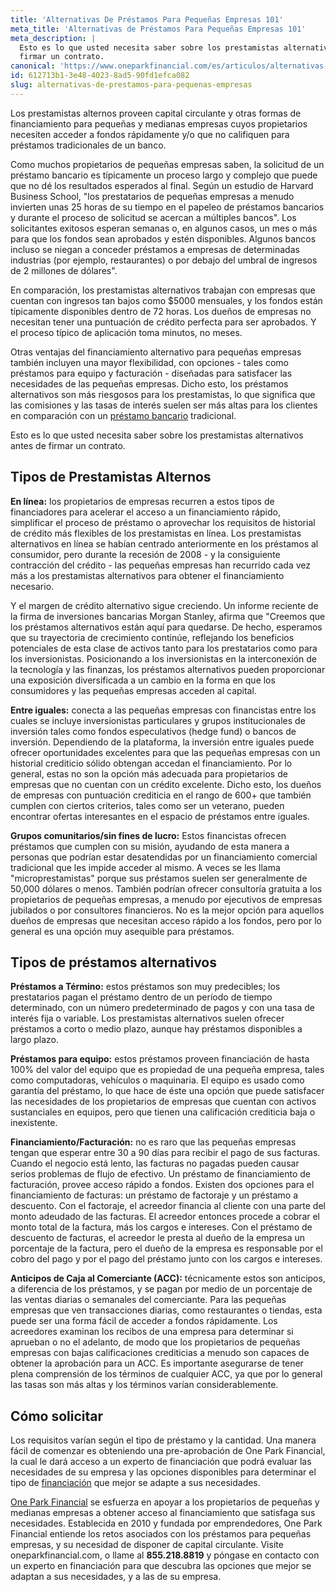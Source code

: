 ```yaml
---
title: 'Alternativas De Préstamos Para Pequeñas Empresas 101'
meta_title: 'Alternativas de Préstamos Para Pequeñas Empresas 101'
meta_description: |
  Esto es lo que usted necesita saber sobre los prestamistas alternativos antes de
  firmar un contrato.
canonical: 'https://www.oneparkfinancial.com/es/articulos/alternativas-de-prestamos-para-pequenas-empresas'
id: 612713b1-3e48-4023-8ad5-90fd1efca082
slug: alternativas-de-prestamos-para-pequenas-empresas
---
```

Los prestamistas alternos proveen capital circulante y otras formas de financiamiento para pequeñas y medianas empresas cuyos propietarios necesiten acceder a fondos rápidamente y/o que no califiquen para préstamos tradicionales de un banco. 

Como muchos propietarios de pequeñas empresas saben, la solicitud de un préstamo bancario es típicamente un proceso largo y complejo que puede que no dé los resultados esperados al final. Según un estudio de Harvard Business School, "los prestatarios de pequeñas empresas a menudo invierten unas 25 horas de su tiempo en el papeleo de préstamos bancarios y durante el proceso de solicitud se acercan a múltiples bancos". Los solicitantes exitosos esperan semanas o, en algunos casos, un mes o más para que los fondos sean aprobados y estén disponibles. Algunos bancos incluso se niegan a conceder préstamos a empresas de determinadas industrias (por ejemplo, restaurantes) o por debajo del umbral de ingresos de 2 millones de dólares". 

En comparación, los prestamistas alternativos trabajan con empresas que cuentan con ingresos tan bajos como $5000 mensuales, y los fondos están típicamente disponibles dentro de 72 horas. Los dueños de empresas no necesitan tener una puntuación de crédito perfecta para ser aprobados. Y el proceso típico de aplicación toma minutos, no meses.

Otras ventajas del financiamiento alternativo para pequeñas empresas también incluyen una mayor flexibilidad, con opciones - tales como préstamos para equipo y facturación - diseñadas para satisfacer las necesidades de las pequeñas empresas. Dicho esto, los préstamos alternativos son más riesgosos para los prestamistas, lo que significa que las comisiones y las tasas de interés suelen ser más altas para los clientes en comparación con un [préstamo bancario](https://www.oneparkfinancial.com/es/articulos/por-que-anticipo-en-efectivo-es-mejor) tradicional. 

Esto es lo que usted necesita saber sobre los prestamistas alternativos antes de firmar un contrato.

## Tipos de Prestamistas Alternos

**En línea:** los propietarios de empresas recurren a estos tipos de financiadores para acelerar el acceso a un financiamiento rápido, simplificar el proceso de préstamo o aprovechar los requisitos de historial de crédito más flexibles de los prestamistas en línea. Los prestamistas alternativos en línea se habían centrado anteriormente en los préstamos al consumidor, pero durante la recesión de 2008 - y la consiguiente contracción del crédito - las pequeñas empresas han recurrido cada vez más a los prestamistas alternativos para obtener el financiamiento necesario. 

Y el margen de crédito alternativo sigue creciendo. Un informe reciente de la firma de inversiones bancarias Morgan Stanley, afirma que "Creemos que los préstamos alternativos están aquí para quedarse. De hecho, esperamos que su trayectoria de crecimiento continúe, reflejando los beneficios potenciales de esta clase de activos tanto para los prestatarios como para los inversionistas. Posicionando a los inversionistas en la interconexión de la tecnología y las finanzas, los préstamos alternativos pueden proporcionar una exposición diversificada a un cambio en la forma en que los consumidores y las pequeñas empresas acceden al capital. 

**Entre iguales:** conecta a las pequeñas empresas con financistas entre los cuales se incluye inversionistas particulares y grupos institucionales de inversión tales como fondos especulativos (hedge fund) o bancos de inversión. Dependiendo de la plataforma, la inversión entre iguales puede ofrecer oportunidades excelentes para que las pequeñas empresas con un historial crediticio sólido obtengan accedan el financiamiento. Por lo general, estas no son la opción más adecuada para propietarios de empresas que no cuentan con un crédito excelente. Dicho esto, los dueños de empresas con puntuación crediticia en el rango de 600+ que también cumplen con ciertos criterios, tales como ser un veterano, pueden encontrar ofertas interesantes en el espacio de préstamos entre iguales.

**Grupos comunitarios/sin fines de lucro:** Estos financistas ofrecen préstamos que cumplen con su misión, ayudando de esta manera a personas que podrían estar desatendidas por un financiamiento comercial tradicional que les impide acceder al mismo. A veces se les llama "microprestamistas" porque sus préstamos suelen ser generalmente de 50,000 dólares o menos. También podrían ofrecer consultoría gratuita a los propietarios de pequeñas empresas, a menudo por ejecutivos de empresas jubilados o por consultores financieros. No es la mejor opción para aquellos dueños de empresas que necesitan acceso rápido a los fondos, pero por lo general es una opción muy asequible para préstamos.

## Tipos de préstamos alternativos

**Préstamos a Término:** estos préstamos son muy predecibles; los prestatarios pagan el préstamo dentro de un período de tiempo determinado, con un número predeterminado de pagos y con una tasa de interés fija o variable. Los prestamistas alternativos suelen ofrecer préstamos a corto o medio plazo, aunque hay préstamos disponibles a largo plazo. 

**Préstamos para equipo:** estos préstamos proveen financiación de hasta 100% del valor del equipo que es propiedad de una pequeña empresa, tales como computadoras, vehículos o maquinaria. El equipo es usado como garantía del préstamo, lo que hace de éste una opción que puede satisfacer las necesidades de los propietarios de empresas que cuentan con activos sustanciales en equipos, pero que tienen una calificación crediticia baja o inexistente.

**Financiamiento/Facturación:** no es raro que las pequeñas empresas tengan que esperar entre 30 a 90 días para recibir el pago de sus facturas. Cuando el negocio está lento, las facturas no pagadas pueden causar serios problemas de flujo de efectivo. Un préstamo de financiamiento de facturación, provee acceso rápido a fondos. Existen dos opciones para el financiamiento de facturas: un préstamo de factoraje y un préstamo a descuento. Con el factoraje, el acreedor financia al cliente con una parte del monto adeudado de las facturas. El acreedor entonces procede a cobrar el monto total de la factura, más los cargos e intereses. Con el préstamo de descuento de facturas, el acreedor le presta al dueño de la empresa un porcentaje de la factura, pero el dueño de la empresa es responsable por el cobro del pago y por el pago del préstamo junto con los cargos e intereses. 

**Anticipos de Caja al Comerciante (ACC):** técnicamente estos son anticipos, a diferencia de los préstamos, y se pagan por medio de un porcentaje de las ventas diarias o semanales del comerciante. Para las pequeñas empresas que ven transacciones diarias, como restaurantes o tiendas, esta puede ser una forma fácil de acceder a fondos rápidamente. Los acreedores examinan los recibos de una empresa para determinar si aprueban o no el adelanto, de modo que los propietarios de pequeñas empresas con bajas calificaciones crediticias a menudo son capaces de obtener la aprobación para un ACC. Es importante asegurarse de tener plena comprensión de los términos de cualquier ACC, ya que por lo general las tasas son más altas y los términos varían considerablemente. 

## Cómo solicitar

Los requisitos varían según el tipo de préstamo y la cantidad. Una manera fácil de comenzar es obteniendo una pre-aprobación de One Park Financial, la cual le dará acceso a un experto de financiación que podrá evaluar las necesidades de su empresa y las opciones disponibles para determinar el tipo de [financiación](https://www.oneparkfinancial.com/es/preaprob) que mejor se adapte a sus necesidades.

[One Park Financial](https://www.oneparkfinancial.com/es/) se esfuerza en apoyar a los propietarios de pequeñas y medianas empresas a obtener acceso al financiamiento que satisfaga sus necesidades. Establecida en 2010 y fundada por emprendedores, One Park Financial entiende los retos asociados con los préstamos para pequeñas empresas, y su necesidad de disponer de capital circulante. Visite oneparkfinancial.com, o llame al **855.218.8819** y póngase en contacto con un experto en financiación para que descubra las opciones que mejor se adaptan a sus necesidades, y a las de su empresa.